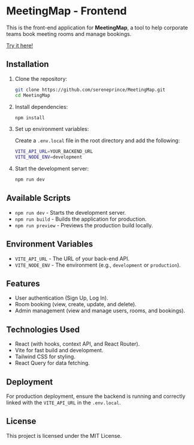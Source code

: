 # MeetingMap - Frontend

This is the front-end application for **MeetingMap**, a tool to help corporate teams book meeting rooms and manage bookings.

[Try it here!](https://meetingmap.onrender.com)

## Installation

1. Clone the repository:

   ```bash
   git clone https://github.com/sereneprince/MeetingMap.git
   cd MeetingMap
   ```

2. Install dependencies:

   ```bash
   npm install
   ```

3. Set up environment variables:

   Create a `.env.local` file in the root directory and add the following:

   ```bash
   VITE_API_URL=YOUR_BACKEND_URL
   VITE_NODE_ENV=development
   ```

4. Start the development server:
   ```bash
   npm run dev
   ```

## Available Scripts

- `npm run dev` - Starts the development server.
- `npm run build` - Builds the application for production.
- `npm run preview` - Previews the production build locally.

## Environment Variables

- `VITE_API_URL` - The URL of your back-end API.
- `VITE_NODE_ENV` - The environment (e.g., `development` or `production`).

## Features

- User authentication (Sign Up, Log In).
- Room booking (view, create, update, and delete).
- Admin management (view and manage users, rooms, and bookings).

## Technologies Used

- React (with hooks, context API, and React Router).
- Vite for fast build and development.
- Tailwind CSS for styling.
- React Query for data fetching.

## Deployment

For production deployment, ensure the backend is running and correctly linked with the `VITE_API_URL` in the `.env.local`.

## License

This project is licensed under the MIT License.
